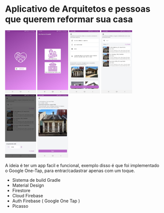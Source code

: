# Aplicativo de Arquitetos e pessoas que querem reformar sua casa
 
 
  
<img src="https://github.com/MarcosEduardoJr/casa-moderna/blob/master/6.jpeg" width="20%" height="20%"> <img src="https://github.com/MarcosEduardoJr/casa-moderna/blob/master/1.jpeg" width="20%" height="20%">  <img src="https://github.com/MarcosEduardoJr/casa-moderna/blob/master/2.jpeg" width="20%" height="20%">  <img src="https://github.com/MarcosEduardoJr/casa-moderna/blob/master/3.jpeg" width="20%" height="20%">  <img src="https://github.com/MarcosEduardoJr/casa-moderna/blob/master/4.jpeg" width="20%" height="20%">  <img src="https://github.com/MarcosEduardoJr/casa-moderna/blob/master/5.jpeg" width="20%" height="20%">  
 


A ideia é ter um app facil e funcional, exemplo disso é que foi implementado o Google One-Tap, para entrar/cadastrar apenas com um toque. 

* Sistema de build Gradle 
* Material Design
* Firestore
* Cloud Firebase
* Auth Firebase ( Google One Tap ) 
* Picasso 
